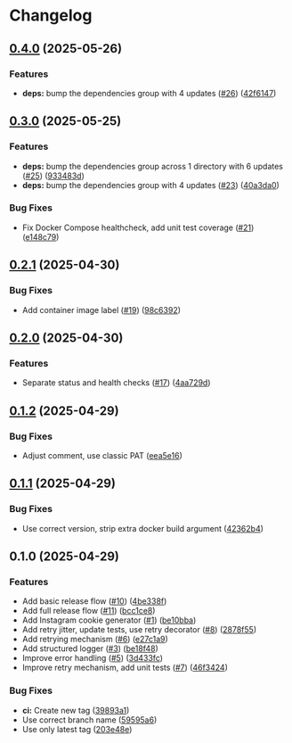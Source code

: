 # Changelog

## [0.4.0](https://github.com/vovinacci/instagram-cookie-generator/compare/v0.3.0...v0.4.0) (2025-05-26)


### Features

* **deps:** bump the dependencies group with 4 updates ([#26](https://github.com/vovinacci/instagram-cookie-generator/issues/26)) ([42f6147](https://github.com/vovinacci/instagram-cookie-generator/commit/42f6147d17ea0cd6865aabe1cee8ce1bf2a4f052))

## [0.3.0](https://github.com/vovinacci/instagram-cookie-generator/compare/v0.2.1...v0.3.0) (2025-05-25)


### Features

* **deps:** bump the dependencies group across 1 directory with 6 updates ([#25](https://github.com/vovinacci/instagram-cookie-generator/issues/25)) ([933483d](https://github.com/vovinacci/instagram-cookie-generator/commit/933483d2d16fdd7c0b80deb47e4ce04d174defed))
* **deps:** bump the dependencies group with 4 updates ([#23](https://github.com/vovinacci/instagram-cookie-generator/issues/23)) ([40a3da0](https://github.com/vovinacci/instagram-cookie-generator/commit/40a3da0cf6180a1f985944843c85728bfc8c9eb5))


### Bug Fixes

* Fix Docker Compose healthcheck, add unit test coverage ([#21](https://github.com/vovinacci/instagram-cookie-generator/issues/21)) ([e148c79](https://github.com/vovinacci/instagram-cookie-generator/commit/e148c793b8c6cb82eeedb61a18cef40e0445ee80))

## [0.2.1](https://github.com/vovinacci/instagram-cookie-generator/compare/v0.2.0...v0.2.1) (2025-04-30)


### Bug Fixes

* Add container image label ([#19](https://github.com/vovinacci/instagram-cookie-generator/issues/19)) ([98c6392](https://github.com/vovinacci/instagram-cookie-generator/commit/98c63925bc111dbec32311c7e9d895739f1b9f34))

## [0.2.0](https://github.com/vovinacci/instagram-cookie-generator/compare/v0.1.2...v0.2.0) (2025-04-30)


### Features

* Separate status and health checks ([#17](https://github.com/vovinacci/instagram-cookie-generator/issues/17)) ([4aa729d](https://github.com/vovinacci/instagram-cookie-generator/commit/4aa729d3e1b8a3e5c6f0b31fde88fce592e339c5))

## [0.1.2](https://github.com/vovinacci/instagram-cookie-generator/compare/v0.1.1...v0.1.2) (2025-04-29)


### Bug Fixes

* Adjust comment, use classic PAT ([eea5e16](https://github.com/vovinacci/instagram-cookie-generator/commit/eea5e16ed5e9c33e04fbcf1cd319dc9b593be410))

## [0.1.1](https://github.com/vovinacci/instagram-cookie-generator/compare/v0.1.0...v0.1.1) (2025-04-29)


### Bug Fixes

* Use correct version, strip extra docker build argument ([42362b4](https://github.com/vovinacci/instagram-cookie-generator/commit/42362b4b4f132c368d583de7e81ed82c302af132))

## 0.1.0 (2025-04-29)


### Features

* Add basic release flow ([#10](https://github.com/vovinacci/instagram-cookie-generator/issues/10)) ([4be338f](https://github.com/vovinacci/instagram-cookie-generator/commit/4be338f3393e6316c5ac4de8c62de8a0ad64fbbf))
* Add full release flow ([#11](https://github.com/vovinacci/instagram-cookie-generator/issues/11)) ([bcc1ce8](https://github.com/vovinacci/instagram-cookie-generator/commit/bcc1ce82961b46e231b0185cb563611fae74700b))
* Add Instagram cookie generator ([#1](https://github.com/vovinacci/instagram-cookie-generator/issues/1)) ([be10bba](https://github.com/vovinacci/instagram-cookie-generator/commit/be10bbaedfec15e395601583b55b015bc2b60e2a))
* Add retry jitter, update tests, use retry decorator ([#8](https://github.com/vovinacci/instagram-cookie-generator/issues/8)) ([2878f55](https://github.com/vovinacci/instagram-cookie-generator/commit/2878f559ab39a9a50c67fab2c9f9ae5ff0c814f4))
* Add retrying mechanism ([#6](https://github.com/vovinacci/instagram-cookie-generator/issues/6)) ([e27c1a9](https://github.com/vovinacci/instagram-cookie-generator/commit/e27c1a9f796a72c5d31c32c5f5012280d3d2540a))
* Add structured logger ([#3](https://github.com/vovinacci/instagram-cookie-generator/issues/3)) ([be18f48](https://github.com/vovinacci/instagram-cookie-generator/commit/be18f48040f5401ee2cf87075f877c3505baf09f))
* Improve error handling ([#5](https://github.com/vovinacci/instagram-cookie-generator/issues/5)) ([3d433fc](https://github.com/vovinacci/instagram-cookie-generator/commit/3d433fc7642d7c3e994900d3f049d8febfbd539e))
* Improve retry mechanism, add unit tests ([#7](https://github.com/vovinacci/instagram-cookie-generator/issues/7)) ([46f3424](https://github.com/vovinacci/instagram-cookie-generator/commit/46f34246d8b8b023c7d9923e72c354668d375108))


### Bug Fixes

* **ci:** Create new tag ([39893a1](https://github.com/vovinacci/instagram-cookie-generator/commit/39893a1a91e64dd3074fdbfeb1ed759b56d40d81))
* Use correct branch name ([59595a6](https://github.com/vovinacci/instagram-cookie-generator/commit/59595a679d8f95e27633f9cd1073bb31241ee538))
* Use only latest tag ([203e48e](https://github.com/vovinacci/instagram-cookie-generator/commit/203e48e230219552683536b469ac98694a94732d))

